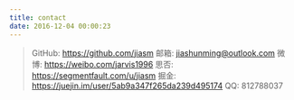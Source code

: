 ```yaml
---
title: contact
date: 2016-12-04 00:00:23
---
```


> GitHub: https://github.com/jiasm
> 邮箱: [jiashunming@outlook.com](mailto:jiashunming@outlook.com)
> 微博: https://weibo.com/jarvis1996
> 思否: https://segmentfault.com/u/jiasm
> 掘金: https://juejin.im/user/5ab9a347f265da239d495174
> QQ: 812788037

